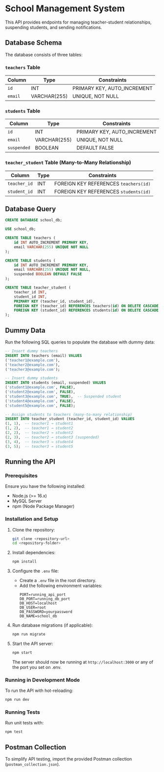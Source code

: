 # School Management System

This API provides endpoints for managing teacher-student relationships, suspending students, and sending notifications.

## Database Schema

The database consists of three tables:

### `teachers` Table
| Column  | Type          | Constraints       |
|---------|--------------|-------------------|
| `id`    | INT          | PRIMARY KEY, AUTO_INCREMENT |
| `email` | VARCHAR(255) | UNIQUE, NOT NULL |

### `students` Table
| Column    | Type          | Constraints       |
|-----------|--------------|-------------------|
| `id`      | INT          | PRIMARY KEY, AUTO_INCREMENT |
| `email`   | VARCHAR(255) | UNIQUE, NOT NULL |
| `suspended` | BOOLEAN      | DEFAULT FALSE    |

### `teacher_student` Table (Many-to-Many Relationship)
| Column       | Type | Constraints |
|-------------|------|-------------|
| `teacher_id` | INT  | FOREIGN KEY REFERENCES `teachers(id)` |
| `student_id` | INT  | FOREIGN KEY REFERENCES `students(id)` |

## Database Query

```sql
CREATE DATABASE school_db;

USE school_db;

CREATE TABLE teachers (
    id INT AUTO_INCREMENT PRIMARY KEY,
    email VARCHAR(255) UNIQUE NOT NULL
);

CREATE TABLE students (
    id INT AUTO_INCREMENT PRIMARY KEY,
    email VARCHAR(255) UNIQUE NOT NULL,
    suspended BOOLEAN DEFAULT FALSE
);

CREATE TABLE teacher_student (
    teacher_id INT,
    student_id INT,
    PRIMARY KEY (teacher_id, student_id),
    FOREIGN KEY (teacher_id) REFERENCES teachers(id) ON DELETE CASCADE,
    FOREIGN KEY (student_id) REFERENCES students(id) ON DELETE CASCADE
);
```

## Dummy Data

Run the following SQL queries to populate the database with dummy data:

```sql
-- Insert dummy teachers
INSERT INTO teachers (email) VALUES
('teacher1@example.com'),
('teacher2@example.com'),
('teacher3@example.com');

-- Insert dummy students
INSERT INTO students (email, suspended) VALUES
('student1@example.com', FALSE),
('student2@example.com', FALSE),
('student3@example.com', TRUE),  -- Suspended student
('student4@example.com', FALSE),
('student5@example.com', FALSE);

-- Assign students to teachers (many-to-many relationship)
INSERT INTO teacher_student (teacher_id, student_id) VALUES
(1, 1),  -- teacher1 → student1
(1, 2),  -- teacher1 → student2
(2, 2),  -- teacher2 → student2
(2, 3),  -- teacher2 → student3 (suspended)
(3, 4),  -- teacher3 → student4
(3, 5);  -- teacher3 → student5
```


## Running the API

### Prerequisites
Ensure you have the following installed:
- Node.js (>= 16.x)
- MySQL Server
- npm (Node Package Manager)

### Installation and Setup

1. Clone the repository:
   ```sh
   git clone <repository-url>
   cd <repository-folder>
   ```

2. Install dependencies:
   ```sh
   npm install
   ```

3. Configure the `.env` file:
   - Create a `.env` file in the root directory.
   - Add the following environment variables:
     ```env
     PORT=running_api_port
     DB_PORT=running_db_port
     DB_HOST=localhost
     DB_USER=root
     DB_PASSWORD=yourpassword
     DB_NAME=school_db
     ```

4. Run database migrations (if applicable):
   ```sh
   npm run migrate
   ```

5. Start the API server:
   ```sh
   npm start
   ```
   The server should now be running at `http://localhost:3000` or any of the port you set on .env.

### Running in Development Mode
To run the API with hot-reloading:
```sh
npm run dev
```

### Running Tests
Run unit tests with:
```sh
npm test
```

## Postman Collection
To simplify API testing, import the provided Postman collection (`postman_collection.json`).

